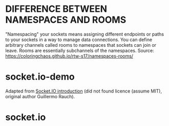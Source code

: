 # DIFFERENCE BETWEEN NAMESPACES AND ROOMS

"Namespacing" your sockets means assigning different endpoints or paths to your sockets in a way to manage data connections. You can define arbitrary channels called rooms to namespaces that sockets can join or leave. Rooms are essentially subchannels of the namespaces.
Source: https://coloringchaos.github.io/rtw-s17/namespaces-rooms/

# socket.io-demo

Adapted from [Socket.IO introduction](https://socket.io/get-started/chat/) (did not found licence (assume MIT), original author Guillermo Rauch).
# socket.io
